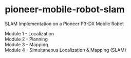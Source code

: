 # pioneer-mobile-robot-slam
SLAM Implementation on a Pioneer P3-DX Mobile Robot

Module 1 - Localization  
Module 2 - Planning  
Module 3 - Mapping  
Module 4 - Simultaneous Localization & Mapping (SLAM)
